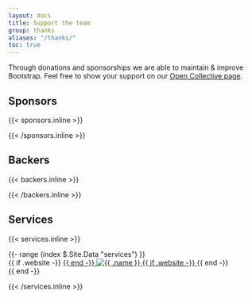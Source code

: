 ```yaml
---
layout: docs
title: Support the team
group: thanks
aliases: "/thanks/"
toc: true
---
```


Through donations and sponsorships we are able to maintain & improve Bootstrap. Feel free to show your support on our [Open Collective page](https://opencollective.com/bootstrap).

## Sponsors

{{< sponsors.inline >}}
<div id="sponsorList" class="d-flex flex-wrap mx-n2 text-center font-weight-bold"></div>
{{< /sponsors.inline >}}

## Backers

{{< backers.inline >}}
<div id="backerList" class="d-flex flex-wrap mx-n1 text-center font-weight-bold"></div>
{{< /backers.inline >}}

## Services

{{< services.inline >}}
<div class="d-flex mx-n3 flex-wrap">
  {{- range (index $.Site.Data "services") }}
    <div class="m-3 position-relative">
      {{ if .website -}}
        <a href="{{ .website }}" class="stretched-link text-reset" title="{{ .name }}">
      {{ end -}}
      <img src="{{ printf ("/docs/%s/assets/img/services/%s") $.Site.Params.docs_version .image }}" alt="{{ .name }}" class="mh-100 mw-100">
      {{ if .website -}}
        </a>
      {{ end -}}
    </div>
  {{ end -}}
</div>

<script>
  function displaySponsors(sponsorList) {
    var sponsorListEl = document.getElementById('sponsorList')
    var output = []

    sponsorList.forEach(function (sponsor) {
      output.push(
        '<div class="m-2 position-relative">',
        ' <div style="width:100px; height: 100px;" class="img-thumbnail d-flex align-items-center justify-content-center overflow-hidden">',
        '   <div class="w-100">',
        '    <img src="' + sponsor.avatar + '" alt="' + sponsor.name + '" class="mh-100 mw-100">',
        '   </div>',
        ' </div>',
        ' <h3 class="h6 pt-2">',
      )

      if (sponsor.website) {
        output.push('<a href="' + sponsor.website + '" class="stretched-link text-reset">' + sponsor.name + '</a>')
      } else {
        output.push(sponsor.name)
      }

      output.push(
        ' </h3>',
        '</div>'
      )
    })

    sponsorListEl.innerHTML = output.join('')
  }

  function displayBackers(backerList) {
    var backerListEl = document.getElementById('backerList')
    var output = []

    backerList.forEach(function (backer) {
      output.push(
        '<div class="m-1 position-relative">',
        ' <div style="width:50px; height: 50px;" class="img-thumbnail d-flex align-items-center justify-content-center overflow-hidden">'
      )

      if (backer.website) {
        output.push(
          '<a href="' + backer.website + '" class="stretched-link text-reset" title="' + backer.name + '">'
        )
      }

      output.push('<img src="' + backer.avatar + '" alt="' + backer.name + '" class="mh-100 mw-100">')

      if (backer.website) {
        output.push('</a>')
      }

      output.push(
        ' </div>',
        '</div>',
      )
    })

    backerListEl.innerHTML = output.join('')
  }

  function requestOC(cb) {
    var ocURL = 'https://opencollective.com/api/groups/bootstrap/backers'
    var xhr = new XMLHttpRequest()

    xhr.open('GET', ocURL, true)
    xhr.onload = function () {
      if (xhr.readyState !== 4) {
        return
      }

      if (xhr.status === 200) {
        cb(JSON.parse(xhr.responseText), null)
      } else {
        cb(null, xhr.statusText)
      }
    }
    xhr.send()
  }

  (function () {
    requestOC(function (allBackerList, error) {
      var backerList = allBackerList.filter(function (backer) { return backer.tier === 'backer' })
      var sponsorList = allBackerList.filter(function (backer) { return backer.tier === 'sponsor' })

      // Sort by total amount donated
      sponsorList.sort(function (sponsor1, sponsor2) { return sponsor2.directDonations - sponsor1.directDonations })
      sponsorList = sponsorList.slice(0, 10)

      displaySponsors(sponsorList)

      // Sort by total amount donated
      backerList.sort(function (backer1, backer2) { return backer2.directDonations - backer1.directDonations })
      backerList = backerList.slice(0, 10)

      displayBackers(backerList)
    })
  })()
</script>
{{< /services.inline >}}
